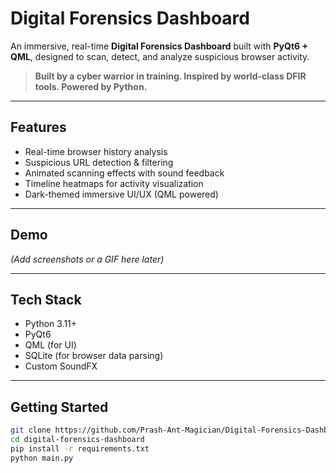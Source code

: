 # Digital Forensics Dashboard

An immersive, real-time **Digital Forensics Dashboard** built with **PyQt6 + QML**, designed to scan, detect, and analyze suspicious browser activity.

> **Built by a cyber warrior in training. Inspired by world-class DFIR tools. Powered by Python.**

---

## Features

- Real-time browser history analysis
- Suspicious URL detection & filtering
- Animated scanning effects with sound feedback
- Timeline heatmaps for activity visualization
- Dark-themed immersive UI/UX (QML powered)

---

## Demo

*(Add screenshots or a GIF here later)*

---

## Tech Stack

- Python 3.11+
- PyQt6
- QML (for UI)
- SQLite (for browser data parsing)
- Custom SoundFX

---

## Getting Started

```bash
git clone https://github.com/Prash-Ant-Magician/Digital-Forensics-Dashboard.git
cd digital-forensics-dashboard
pip install -r requirements.txt
python main.py
